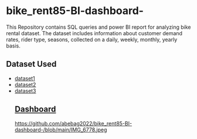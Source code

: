 # bike_rent85-BI-dashboard-
This Repository contains SQL queries and power BI report for analyzing bike rental dataset. The dataset includes information about customer demand rates, rider type, seasons, collected on a daily, weekly, monthly, yearly basis.
## Dataset Used
- <a href="https://github.com/abebag2022/bike_rent85-BI-dashboard-/blob/main/bike_share_yr_0.csv">dataset1
- <a href="https://github.com/abebag2022/bike_rent85-BI-dashboard-/blob/main/bike_share_yr_0.csv">dataset2
- <a href="https://github.com/abebag2022/bike_rent85-BI-dashboard-/blob/main/cost_table.csv">dataset3
  ## Dashboard
  https://github.com/abebag2022/bike_rent85-BI-dashboard-/blob/main/IMG_6778.jpeg
  
